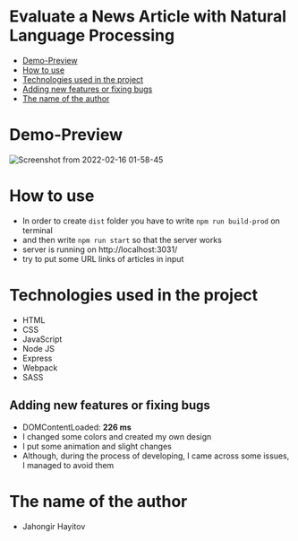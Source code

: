 # Evaluate a News Article with Natural Language Processing

- [Demo-Preview](#demo-preview)
- [How to use](#how-to-use)
- [Technologies used in the project](#technologies-used-in-the-project)
- [Adding new features or fixing bugs](#adding-new-features-or-fixing-bugs)
- [The name of the author](#the-name-of-the-author)

# Demo-Preview

![Screenshot from 2022-02-16 01-58-45](https://user-images.githubusercontent.com/66916141/154147955-7e8e06b1-2685-4411-955b-106cdb275413.png)

# How to use
* In order to create `dist` folder you have to write `npm run build-prod` on terminal
* and then write `npm run start` so that the server works
* server is running on http://localhost:3031/
* try to put some URL links of articles in input

# Technologies used in the project
* HTML
* CSS
* JavaScript
* Node JS
* Express
* Webpack
* SASS

## Adding new features or fixing bugs
* DOMContentLoaded: **226 ms**
* I changed some colors and created my own design
* I put some animation and slight changes
* Although, during the process of developing, I came across some issues, I managed to avoid them 

# The name of the author
* Jahongir Hayitov
